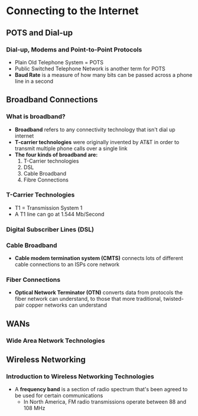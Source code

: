 # Connecting to the Internet

## POTS and Dial-up

### Dial-up, Modems and Point-to-Point Protocols

* Plain Old Telephone System = POTS
* Public Switched Telephone Network is another term for POTS
* __Baud Rate__ is a measure of how many bits can be passed across a phone line in a second

## Broadband Connections

### What is broadband?

* __Broadband__ refers to any connectivity technology that isn't dial up internet
* __T-carrier technologies__ were originally invented by AT&T in order to transmit multiple phone calls over a single link
* __The four kinds of broadband are:__
    1. T-Carrier technologies
    2. DSL
    3. Cable Broadband
    4. Fibre Connections
    
### T-Carrier Technologies

* T1 = Transmission System 1
* A T1 line can go at 1.544 Mb/Second

### Digital Subscriber Lines (DSL)

### Cable Broadband

* __Cable modem termination system (CMTS)__ connects lots of different cable connections to an ISPs core network

### Fiber Connections

* __Optical Network Terminator (OTN)__ converts data from protocols the fiber network can understand, to those that more traditional, twisted-pair copper networks can understand

## WANs

### Wide Area Network Technologies

## Wireless Networking

### Introduction to Wireless Networking Technologies

* A __frequency band__ is a section of radio spectrum that's been agreed to be used for certain communications
    * In North America, FM radio transmissions operate between 88 and 108 MHz
